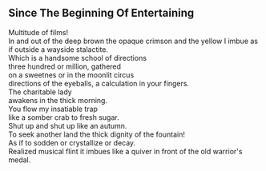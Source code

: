 Since The Beginning Of Entertaining
-----------------------------------
Multitude of films!  
In and out of the deep brown the opaque crimson and the yellow I imbue as if outside a wayside stalactite.  
Which is a handsome school of directions  
three hundred or million, gathered  
on a sweetnes or in the moonlit circus  
directions of the eyeballs, a calculation in your fingers.  
The charitable lady  
awakens in the thick morning.  
You flow my insatiable trap  
like a somber crab to fresh sugar.  
Shut up and shut up like an autumn.  
To seek another land the thick dignity of the fountain!  
As if to sodden or crystallize or decay.  
Realized musical flint it imbues like a quiver in front of the old warrior's medal.  
